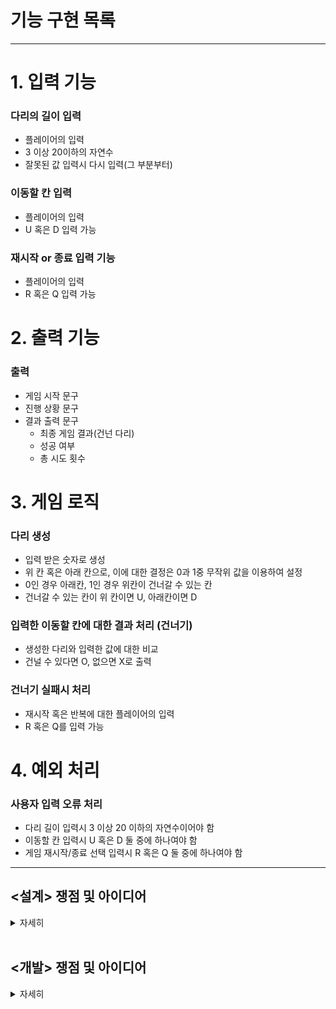 # 기능 구현 목록

---

# 1. 입력 기능

### 다리의 길이 입력
- 플레이어의 입력 
- 3 이상 20이하의 자연수
- 잘못된 값 입력시 다시 입력(그 부분부터)


### 이동할 칸 입력
- 플레이어의 입력
- U 혹은 D 입력 가능

### 재시작 or 종료 입력 기능 
- 플레이어의 입력
- R 혹은 Q 입력 가능

# 2. 출력 기능 

### 출력
- 게임 시작 문구
- 진행 상황 문구
- 결과 출력 문구
    - 최종 게임 결과(건넌 다리)
    - 성공 여부
    - 총 시도 횟수

# 3. 게임 로직

### 다리 생성
- 입력 받은 숫자로 생성
- 위 칸 혹은 아래 칸으로, 이에 대한 결정은 0과 1중 무작위 값을 이용하여 설정
- 0인 경우 아래칸, 1인 경우 위칸이 건너갈 수 있는 칸
- 건너갈 수 있는 칸이 위 칸이면 U, 아래칸이면 D

### 입력한 이동할 칸에 대한 결과 처리 (건너기)
- 생성한 다리와 입력한 값에 대한 비교 
- 건널 수 있다면 O, 없으면 X로 출력 

### 건너기 실패시 처리 
- 재시작 혹은 반복에 대한 플레이어의 입력 
- R 혹은 Q를 입력 가능 


# 4. 예외 처리

### 사용자 입력 오류 처리
- 다리 길이 입력시 3 이상 20 이하의 자연수이어야 함
- 이동할 칸 입력시 U 혹은 D 둘 중에 하나여야 함
- 게임 재시작/종료 선택 입력시 R 혹은 Q 둘 중에 하나여야 함

---

## <설계> 쟁점 및 아이디어

<details>
<summary>자세히</summary>

#### **개발을 시작하기 전 설계 단계에서의 쟁점 및 아이디어에 대한 기록이다**

[ 사전 설계 및 구상 ]

1. 시작하기에 앞서 게임의 전체 플로우를 이해하고자 손으로 알고리즘 흐름을 작성해보았다.

    ![img](./img/게임플로우이해.jpg)

2. 클래스 다이어그램을 만들어 클래스 및 메서드 간의 흐름과 역할을 정리해보았다. 

![img](./img/Class%20Diagram.png)


이 클래스 다이어그램을 작성하면서 집중한 포인트는 객체들 간 메시지를 주고 받으면서 각자 맡은 역할에 대한 임무를 요청/수행하는 관계를 설정한 부분이다. 

또 하나 주목한 점은 객체는 'what he is'라는 점이다([엘레강트 오브젝트](https://www.aladin.co.kr/shop/wproduct.aspx?ItemId=258374007), Yegor 저, 조영호 역). 무엇을 캡슐화할 것인가? 객체는 무엇이며 어떻게 이름을 붙이고 존재성을 부여할 것인가를 고민하였다. 

3. 이와 같은 사전 설계 구상은 실제 프로그래밍을 진행하면서 바뀔 수 있지만 지난 과제 수행중 깨달은 바, 사전 설계의 중요성에 따라 충분한 구상 작업이 필요하다고 느꼈기 때문에 수행하였다.

<br>

[ 쟁점 및 아이디어]

1. 사용자 입력을 받을때 String으로 입력받는다. 하지만 다리의 길이에서 필요한 타입은 int이다. 간단히 return시 형변환을 할 수 있긴 하지만 그럴 경우 input 메서드는 여러가지 일을 하는 꼴이 된다. 이부분 처리를 고민해보아야 한다.

2. 사용자 입력 값에 대한 validation도 마찬가지이다. 이것을 inputView에서 하는 것이 맞을까 아니면 새로운 클래스를 형성해 위임하는 것이 맞을까. 

3. 핵심 로직에서 건너기를 실행할 때 4가지 케이스로 구분되는 것에 주목한다. U를 선택하였을 때 맞는 경우와 틀린 경우가 있다. D를 선택하였을 때 맞는 경우와 틀린 경우가 있다. 

4. 출력시 처음의 것은 [ ? ] 형식이고 두 번째부터는 | ? ] 형식이다. 따라서 위 아래 다리를 나눠서 StringBuilder로 붙여나가는 방식을 고려해본다.

5. 마지막 출력 문구에서 게임 성공 여부가 있다. 이를 플래그로 지정해서 출력시 판단하는 로직을 거쳐 출력할 것인가, 아니면 사용자 입력 선택 알고리즘 과정에서 실패후 부터 시작되는 로직에서 이어나가 바로 처리할 것인가.

6. inputView와 outputView는 나뉘어져 각각 입력과 출력 역할을 담당한다. 그런데 input을 요청하는 과정에서 입력에 대한 요청을 메시지로서 '출력' 한다. 여기서의 출력을 단순하게 System.out.println으로 할 것인지, 아니면 outputView에 역할을 담당하도록 할 것인지 고민한다.
현재 내린 결론은 일단 inputView는 input만 하는 것이 맞으며 출력 메시지를 여기서 보내지 않는다. 요청시에 필요한 print message는 요청하는 측에서 하는 것이 맞다. 그리고 print라는 방법 자체를 outputView에 위임한다. 

7. 이번 프로젝트에서는 상수 사용을 객체의 존재와 역할에 맞게 할당한다. 이전에는 상수를 특정 클래스에 몰아넣고 불러오는 방식을 썼는데 그와 같은 방식에서는 상수라는 객체가 가진 의미가 사실상 없고 이용당하는 것에 불과하다고 결론내렸다. 따라서 실제 역할을 담당하는 객체가 상수 역시 지니도록 한다. 

8. 프로그램의 확장성을 고려해보자. 
- 만약 다리가 추가된다면? 즉, 위 아래에 중간이 추가된다면? 
- 다리는 왼쪽에서 오른쪽으로 이동하는데 만약 돌아오는 과정이 추가된다면? 
- 다리를 건널 때 한 칸이 아니라 두 칸, 세 칸 등 복수의 칸 이동이 가능하다면? 


</details>

<br>


## <개발> 쟁점 및 아이디어

<details>
<summary>자세히</summary>

1. inputView의 역할을 어디까지 할 것인지 고민했다. 우선 inputView의 본 기능은 console의 입력값을 받는 것이므로 interface로부터 해당 기능을 extends하는 것이 맞다고 결론을 내렸다. 이후, emptyness에 대한 검증을 여기서 하는 것이 맞느냐의 문제에 대해 고민했고, 일반론적인 input 자체라면 empty 검증 기능을 이 클래스가 가질 필요가 없겠지만, 이 게임 상에서 해당하는 룰을 이 클래스에 적용할 수 있다고 생각하여 (즉, BridgeGameInputView라고 생각하여) empty 검증을 수행하기로 했다.
2. InputValidator 인터페이스를 구현함에 있어서, 불특정 object 방식을 사용하는 것이 옳다고 생각하여 inputValidator<T>로 작성했고 그 결과 validation시 형변환이 필요해졌다. 이렇게 할경우 String 함수의 isEmpty를 사용하지 못하며, equals 메소드를 사용한 "" 자체에 대한 검증이 들어간다. 이것이 좀 더 원론적인 검증에 가까운 것이라는 결론에 따라 이 방식을 고수했다. 
3. BridgeSize를 int값이 아니라 객체화하여 반환하도록 했다. 마찬가지로 BridgeSize 역시 자체적인 검증을 본 클래스에서 하도록 한다. 

4. print 메소드를 outputView에서 처리할 때 static으로 해야하는 것인지 고민해보자. 

5. movementCommand 역시 객체화하였는데 로직이 단순하기 때문에 validation과 "U" 혹은 "D" 리턴을 getter 없이 바로 할 수 있는 방법이 있을지 고민해본다. 

6. 입력이 잘못되었을 때 처리하는 기능을 Game 객체에서 하지 않고 inputView에 위임하도록 한다. 기존에 try - catch 문에서 재시도 하는 메서드를 따로 생성해서 하는 로직을 썼는데 이 경우 null 이 반환되는 문제가 생긴다. 단순하게 try - catch에서 재귀 호출을 해주는 것으로 해결 가능했다. 

6. BridgeMaker에서 다리를 생성하는데 로직은 랜덤 숫자 생성 => 숫자에 따른 up down 부여 => U, D 스트링으로 변경 => 다시 리스트로 넣기가 기본 로직이었는데 for문과 if문이 너무 반복되었고 무엇보다 0과 1, U와 D가 하드코딩처럼 느껴졌다. 이것은 로또 미션에서 RANK를 처리할 때와 비슷한 것이었기 때문에 이번에는 반드시 다른 방법을 찾아보고 싶었고, Enum 클래스에서 요소들간의 대응되는 것을 통해 특정 요소를 추출하는 방법에 대해 구글링 하여 values를 가져오고 이를 stream 반복문에서 대응되는 값으로 뽑아내는 방법을 찾아 구현했다. 파이썬이라면 아마 dictionary에서 map이나 람다를 사용해서 하는 방법을 고민했을 것 같다고 생각했고 이 경험을 토대로 자바에서 방법을 강구한 것이 효과가 있었다. enum과 stream을 사용해서 좀 더 단순화하였다. 

7. 생성한 브릿지를 건너는 방식에서 retrain을 써서 리스트를 지워 가는 로직을 구현했는데, retry시에 다시 초기화되어 처음의 bridge 부터 다시 불러와야 한다는 문제가 있었다. 해결을 위해 clone하는 방법을 찾느라 상당히 애를 먹었다. 과정에서 bridge를 객체 시킬 수 있었고, 분리된 클래스 상에서 clone을 만드는 방법을 찾을 수 있었다.

8. 게임이 순환성을 갖는 지점에서 do while문을 자주 사용하게 되는데 반복문 자체가 헷갈리고 어려운 부분이 있다 보니 구현 자체가 쉽지 않은 듯 하다. 이 로직을 do while 문을 사용하지 않고 좀 더 직관적이면서 깔끔하게 하는 법에 대한 고민이 필요하다.

9. retry 선택시에 알고리즘의 첫 상단으로 다시 올라가는 로직을 구현함에 있어서 필요한 객체들이 계속해서 생기는데 마찬가지로 깔끔한 처리 방법을 고민해볼 필요가 있다.

10. BridgeGame의 존재성에 대해 어떤 역할만 갖는지 고민해보면 crossing 기능과 crossingDecision 기능은 분화해서 객체화시켜도 좋을 듯 싶다.

v1 release 

___

리팩토링 계획 및 진행 사항 체크

1. [X] OutputView에 출력 역할 위임, 개별 메시지를 메서드별로 담당하도록 한다. <br>
=> 게임을 총괄하는 BridgeGame에서 출력의 역할을 맡아야 하는 것이라는 생각으로 v1에서 구성했다. 이 부분은 여전히 고민이 되는 부분이다. <br>
=> 밑의 세부 사항에서 결론을 정리하였다. <br>


2. [X] BridgeGame의 존재성은 게임의 총괄이다. 그런데 클래스에 필드가 너무 많고 crossing 기능, judging 기능을 구현하고 있고 출력 역할까지 담당하고 있다. bridgeGame 객체에 대한 정의를 명확하고 단순화할 필요가 있다. <br>


3. [X] 변수명 통일이 필요하다. 현재 cross, pass, retry, trial, command, map, description 등 너무 많은 중복 의미의 단어들이 쓰이고 있다. <br>


4. [X] 필드와 static을 사용한 메시지 공유 기능을 정리할 필요가 있다. <br>


5. [ ] 테스트 기능 구현이 필요하다. <br>


6. [x] inputView 객체를 controller에서 생성해서 계속해서 전달하는 방식을 사용하고 있다. 이 방식에 대해 좀 고민해볼 필요가 있다. <br>


7. [x] outputView 역시 interface를 통해 추상 메소드를 구현화하는 방식으로 하도록 한다. 또한 개별 메시지를 메서드별로 담당하는 기능에 대해서는 그렇게 하지 않고 기존의 방법을 유지한다.<br>
   => 밑의 세부 사항에서 결론을 정리하였다. <br>


8. [x] inputValidator를 인터페이스로 구현했고 Integer와 String을 함께 처리하기 위해 rawType(<T>)를 사용했었다. warning 메시지를 검색해본 결과 raw type은 지양해야 한다는 주장에 따라 이를 수정하여 두 개의 validate 메소드를 구현하도록 한다.   <br>



9. [x] 최종 출력 기능에 대한 역할 결정<br>
   => 밑의 세부 사항에서 결론을 정리하였다. <br>


---

위의 2번 사항에 대한 세부 정리 (기능 분화 및 클래스 리팩토링) <br>

domain 패키지에 game 패키지를 생성하여, 전체 게임 로직에서 필요한 객체들을 분화한다. 
   - / BridgeGame : 게임 진행 사항을 체크하며 단계를 진행하도록 하고 결과를 controller에게 리턴한다
   - / CrossingDecision : 다리를 건널지 말지 여부를 판단하며 passable 불리언 값을 리턴한다.
   - / Crossing : CrossingDecision 메시지를 바탕으로 플레이어가 다리를 건너가는 로직을 주관하며, 건너가고 못 건너가고에 따라서 다리와 플레이어의 현재 위치를 수정한다.
   - / Map : Crossing의 메시지를 바탕으로 플레이어의 현재 위치를 조정하여 다리의 상황을 리턴한다. <br>

=> 결과에 대한 result는 BridgeGame 에서 관장하며 result 패키지에 렌더링을 요청한다. 

---

위의 9번 사항에 대한 세부 정리 (최종 출력 기능에 대한 역할 결정) <br>

최종 결과 값으로 "성공/실패" 여부와 "횟수"가 필요하다. 이를 소유하는 객체는 Bridge 게임으로 결정했다. 또한 역할 분리를 위해 최종 출력 결과는 controller에게 위임하는 것이 맞다고 결론내렸다. 여기서 문제는 2가지 변수를 전달해야 하므로 해시맵이나 리스트형으로 묶어서 리턴하는 것이 바람직할 것인지, 아니면 각각을 getter로 리턴하는 것이 나을 것인지에 대한 고민이다. <br>
세번째 방법으로는 이 값을 static으로 바꿔 전역적으로 공유하는 것이다. <br>
여기서의 로직은 : play에 대한 결과값 = Bridgegame이 보유 => ResultDescription에서 렌더링 역할을 맡아 결과를 스트링으로 전환 작업. 이후 이 결과값을 controller에게 전달 => controller는 outputView에 출력을 요청.
첫번째 방법이 가장 정석적인 방법으로 생각은 되는데, 과연 play 메소드가 결과를 리턴하는 것이 맞는가 의문이 든다. play의 하는 일은 말 그대로 play이기 때문에 void로 설정한 것이 나쁘지 않아 보인다. <br>
=> 결론적으로 첫번째 방법으로 했다. Game에서 최종 결과를 보내주는 것까지 역할 범위에 해당한다고 보았다.

---

OutputView 문제 관련해서, 결론적으로 <br>

OutputView를 객체화했다. 인터페이스의 콘솔 print 기능을 구현할 수 있게 했고, 전달 받은 메시지를 고유하게 홀드하면서 호출이 있을 때 프린팅 될 수 있도록 했다. 객체화함으로써 공통 format을 구현하는데 있어서 자유도가 올라갔고, 덕분에 출력 형식을 맞추는 데 있어서 new line을 공통인자로서 조절할 수 있도록 했다. Boolean Paragraphing 인자와 ENTER는 시스템 내에서 반복적으로 사용되는 값으로서 별도의 클래스를 만들어 DTO처럼 활용하는 것을 고려했으나, 인자로 전달할 때 IDE에서 보조로서 인자 이름을 알려주고 있는 기능이 있으므로 단순히 boolean 값을 전달하는 것으로 결정했다. 만약 이와 같은 format 상수들이 더욱 늘어난다면 별도의 클래스를 만들어(e.g. MessageFormat) 사용하는 것도 적절할 것이라 생각한다. <br>

추가 쟁점은 남아 있는 것 같다. 이를테면, <br>
객체화 한다고하더라도 그 존재 자체가 기능 역할이라면, 결국 의존성은 여전한 것이 아닌가, <br> 
객체 지향의 원칙으로서 "추상화된 것에 의존하게 만들고 구상 클래스에 의존하지 않는다"는 관점에서 기능 역할을 하는 객체와의 의존성을 어떻게 더 분리할 수 있을 것인가, <br>
부분으로, 추후 과제로서 남겨두도록 한다. 

---

Q. 인터페이스 override method는 왜 항상 public이어야 하는가?
public으로 사용하지 않는다는 건 바깥에서 호출하지 못한다는 것을 의미한다. 그런데 인터페이스가 존재하기 때문에 interface refence를 통해서 호출이 되는 상황이 발생한다. 이것은 앞뒤가 맞지 않는 상황이므로 non public은 허용되지 않는다.
[refenced by here](https://stackoverflow.com/questions/50720365/why-the-overridden-method-should-be-public-in-this-program) 

---


위의 6번 사항에 대한 쟁점 정리 (inputView 객체를 계속해서 전달하는 방식의 문제) <br>

프로그램이 돌아가는 많은 플로우에서 input이 사용된다. game 패키지의 대다수 method에서 input이 전달되고 있다. 만약 inputView의 메서드를 static으로 바꾸면 굳이 inputView 객체를 전달하지 않고도 필요한 메서드에서 바로 사용해서 쓸 수 있다. 그게 아니면 클래스 자체에서 Inputview 객체를 생성하고 자체적으로 전역화시키는 것이다. <br>
하지만 객체지향에서 static 사용은 지양되며 이는 필연적으로 명령형 프로그램을 만들기 때문이다. 지금과 같은 상황에서 분명 inputView의 메서드를 static으로 바꿔버린다면 보다 프로그램 가독성이 좋아질 수 있을 것이다. OutputView도 static으로 선언되어 있기 때문에 사용의 자유도가 높은 것이다. <br>
딱 이거다 싶은 느낌이 들지 않아 석연치 않음이 계속된다. <br>

=> Input 기능을 객체화하여 각각의 역할을 담당하도록 했다. Inputview는 ConsoleInput과 Inputvalidator를 구현하며 string으로 입력을 받고 이에 대한 empty값을 검증하는 기능을 수행한다. 한편 InputCommandReader는 commandReader를 구현하므로 유저의 입력값에 대한 Command 해석이 추가된다. 따라서 입력받은 input String 값을 command로 객체화하는 기능을 수행한다. 이때 enum으로 각 command에 대한 각각의 기능을 보유하며, 시스템에서 호출시 해당 기능을 수행하며 객체를 리턴한다. <br>
이와 같은 객체화 및 클래스 분화로 기존에 사용하던 static 메서드들을 전부 해제할 수 있고, 생성한 inputView를 전달할 필요 없이 필요한 객체에서 필요한 순간에 적절하게 호출될 수 있다.<br>
기존에 Inputview는 순수하게 input을 받는 기능과 객체별(BridgeSize, Movement, GameProceed) 입력 및 객체전환 기능을 모두 담당했다. <br>
현재의 리팩토링으로서 단순히 기능만 수행하던 InputView를 객체화하여 존재성을 부여한다. 그럼으로써 1) 객체 기능의 응집력 강화 2) 메시지 전달의 상호성 증가 3) 절친에게만 이야기하는 결합도 조정 4) 확장에는 열려 있으면서 변경에는 닫힌 구조 형성 <br>
과 같은 효과를 보게 되었다. 

---

추가 쟁점 사항 : 추가 리팩토링 고려 사항 
- map 클래스도 객체화하는 것이 바람직할까에 대한 고민 => 현재와 같이 static List를 보유하는 것만으로 dto로서의 역할로 인정할 수 있을까에 대한 고민 
- getter를 사용하는 문제 => 현재 객체의 정보를 전달하는 메서드에 "get"이름을 쓰고 있는 것과 쓰지 않는 것이 혼용되고 있다. 통일하는 것이 바람직할지, getter를 아예 쓰지 않고 명명하는 것은 어떨지에 대한 고민

---

v2 release 

---

리팩토링 계획 및 진행 사항 체크 

1. [ ] 테스트 기능 구현이 필요하다. <br>

2. [ ] map description 기능 및 클래스 리팩토링 <br>

3. [ ] getter 사용 방식 및 명명 수정 고려 <br>

4. [ ] crossing 로직 수정

---

<map description 기능 및 클래스 리팩토링 관련 쟁점> 

map은 list로 존재하나 string으로 출력해야 하는 데서 복잡성이 생긴다. 사용자의 선택에 따라 O, X 또는 공백을 출력해야 하는데서 맵핑의 필요성이 생긴다. 개념적으로 Game에서 List로 존재하는 맵은 추상화된 구조물이라고 간주했고, 출력되는 모양(String)을 Ui에 표현되는 description으로 간주했다. 이렇게 두 개념을 구분하였고 맵의 구조물들을 이루는 요소로서 윗면과 아랫면에 대한 정보, Command에 따라 O, X, 공백의 정보를 구성할 수 있다. 따라서 이들을 Map이라는 패키지로 묶었다. 출력되는 기능은 Rendering으로 표현하며 map 패키지와는 별도의 기능이라 판단, game 패키지로 편입했다. 이와 같은 카테고리의 구분은  추상적인 맵을 구조화하는 작업(리스트로서의 map 형성)과 개념으로서 존재하는 map을 실제 description으로 rendering하는 작업(String으로서의 map 형성)을 구분하는 설계로부터 파생된다고 할 수 있다. <br>
여기서 한가지 쟁점이 있는데 map 리스트를 private로 제한할 경우 사용자 선택에 따른 맵핑 기준을 보유하는 sideDescription 클래스(enum)에서 접근하지 못한다는 것이다. 접근 자체에 대한 이슈는 사실 같은 패키지로서 protected로 변경하는 것으로 무마할 수 있지만, 그보다는 enum 클래스가 선택에 맵핑되는 map의 sideDescription을 홀드할 때, 실제로 홀드할 것이냐 아니면 flag 형식으로 명목상으로 홀드할 것이냐의 문제가 생긴다. 현재의 설계는 실제로 홀드하기 때문에 본 Map 클래스에서 construction 작업시 enum에서 전달하는 list가 곧 본인이 소유하는 클래스라는 약간의 어색한 상황이 발생하고, 그렇더라도 받은 list를 그대로 사용하여 작업할 수 있다는 점에서 수월하다. 만약 명목상으로 보유한다면 flag 형식으로써 리스트의 이름을 받아야 할 것이고, 해당 이름을 판별하여 보유하는 실제 list에 맵핑하는 추가 작업이 요구된다는 단점이 있는 한편, 플로우 상으로 좀 더 정직해지는 장점은 있는 듯 싶다. <br>
두 클래스 간의 상호 호환성을 고려할 때, 현재와 같은 실제list를 enum에서 보유하며 전달하는 방식이 괜찮다는 판단하에 이를 유지하고 있다. <br>

---

< crossing 로직 수정> 

기존 crossing 로직에서의 문제점은 do while문을 통한 반복으로서, 반복문 안에서 얻은 객체의 정보를 기반으로 continuation을 결정해야 하기 때문에 이 정보를 다시 get하기 위해서는 해당 클래스의 getter를 static 메서드로 열어 별도의 호출이 가능하도록 했어야 한다는 점이었다. isContinue를 통해서 판단을 했는데 처음 구현시 논리적인 흐름상 depiction이 완료되고 그 정보에 따라 가부를 결정했다. 그런데 사실 이에 대한 판단은 그 이전 decision 클래스에서 맡은 역할이고 이는 반복문 내에서 객체로서 받아오는 메시지다. 문제는 이와 같은 메시지가 while문의 조건으로서 사용되지 않는다는 점이고, 여기서 static이 남용되는 문제가 발생했다. 이를 해결하고자 do-while문의 반복이 아닌 재호출을 통한 로직으로 바꿨다. <br>
즉, 1회의 crossing 이후 발생하는 반복에 대해 keepCrossing이라는 새로운 논리를 구상했고 이럼으로써 이전에 static을 통해 무분별하게 클래스의 메시지를 꺼내오던 방식을 리팩토링할 수 있었다.


</details>

<br>


